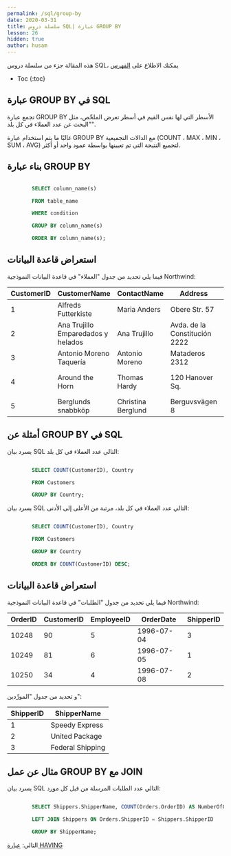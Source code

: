 ```yaml
---
permalink: /sql/group-by
date: 2020-03-31
title: سلسلة دروس SQL| عبارة GROUP BY
lesson: 26
hidden: true
author: husam
---
```


هذه المقالة جزء من سلسلة دروس SQL، يمكنك الاطلاع على [الفهرس](intro)

* Toc
{:toc}

## عبارة  GROUP BY في SQL

تجمع عبارة GROUP BY الأسطر التي لها نفس القيم في أسطر تعرض الملخّص، مثل "البحث عن عدد العملاء في كل بلد".

غالبًا ما يتم استخدام عبارة GROUP BY مع الدالات التجميعية (COUNT ، MAX ، MIN ، SUM ، AVG) لتجميع النتيجة التي تم تعيينها بواسطة عمود واحد أو أكثر.


## بناء عبارة GROUP BY

```sql

		SELECT column_name(s)

		FROM table_name

		WHERE condition

		GROUP BY column_name(s)

		ORDER BY column_name(s); 

```

## استعراض قاعدة البيانات

فيما يلي تحديد من جدول "العملاء" في  قاعدة البيانات النموذجية Northwind:

| CustomerID 	| CustomerName |	ContactName |	Address |	City |	PostalCode |	Country |
| ------------ | ------------ | ------------------- | --------- | ----------- | --------- | -------- |
| 1 | Alfreds Futterkiste |	Maria Anders |	Obere Str. 57 |	Berlin |	12209 |	Germany |
| 2 |	Ana Trujillo Emparedados y helados |	Ana Trujillo |	Avda. de la Constitución 2222 |	México D.F. |	05021 |	Mexico |
| 3 |	Antonio Moreno Taquería |	Antonio Moreno | 	Mataderos 2312 |	México D.F. |	05023 |	Mexico |
| 4 | Around the Horn |	Thomas Hardy |	120 Hanover Sq. |	London 	WA1 1DP  |	UK |
| 5 |	Berglunds snabbköp |	Christina Berglund |	Berguvsvägen 8 |	Luleå |	S-958 22 |	Sweden|



## أمثلة عن GROUP BY في SQL

يسرد بيان SQL التالي عدد العملاء في كل بلد:


```sql

		SELECT COUNT(CustomerID), Country

		FROM Customers

		GROUP BY Country;

```

يسرد بيان SQL التالي عدد العملاء في كل بلد، مرتبة من الأعلى إلى الأدنى:



```sql

		SELECT COUNT(CustomerID), Country

		FROM Customers

		GROUP BY Country

		ORDER BY COUNT(CustomerID) DESC;

```

## استعراض قاعدة البيانات

فيما يلي تحديد من جدول "الطلبات" في  قاعدة البيانات النموذجية Northwind:

| OrderID |	CustomerID |	EmployeeID |	OrderDate |	ShipperID |
| ------- | ------------- | ------------- | ----------- | --------------- |
| 10248  |	90  |	5  |	1996-07-04  |	3 |
| 10249  |	81  |	6  |	1996-07-05  |	1 |
| 10250  |	34  |	4  |	1996-07-08  |	2 |

و تحديد من جدول "المورِّدين":

|ShipperID |	ShipperName |
| -------- | --------------- | 
| 1 |	Speedy Express |
| 2 |	United Package |
| 3 |	Federal Shipping |

## مثال عن عمل GROUP BY مع JOIN

يسرد بيان SQL التالي عدد الطلبات المرسلة من قبل كل مورد:


```sql

		SELECT Shippers.ShipperName, COUNT(Orders.OrderID) AS NumberOfOrders FROM Orders

		LEFT JOIN Shippers ON Orders.ShipperID = Shippers.ShipperID

		GROUP BY ShipperName;

```


التالي: [عبارة HAVING ](having)
